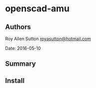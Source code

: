 openscad-amu
============

Authors
-------
Roy Allen Sutton <royasutton@hotmail.com>

Date: 2016-05-10

Summary
-------


Install
-------


